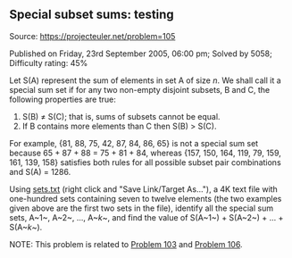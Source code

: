 Special subset sums: testing
----------------------------

Source: https://projecteuler.net/problem=105

Published on Friday, 23rd September 2005, 06:00 pm; Solved by 5058;
Difficulty rating: 45%

Let S(A) represent the sum of elements in set A of size *n*. We shall
call it a special sum set if for any two non-empty disjoint subsets, B
and C, the following properties are true:

1.  S(B) ≠ S(C); that is, sums of subsets cannot be equal.
2.  If B contains more elements than C then S(B) \> S(C).

For example, {81, 88, 75, 42, 87, 84, 86, 65} is not a special sum set
because 65 + 87 + 88 = 75 + 81 + 84, whereas {157, 150, 164, 119, 79,
159, 161, 139, 158} satisfies both rules for all possible subset pair
combinations and S(A) = 1286.

Using [sets.txt](project/resources/p105_sets.txt) (right click and "Save
Link/Target As..."), a 4K text file with one-hundred sets containing
seven to twelve elements (the two examples given above are the first two
sets in the file), identify all the special sum sets, A~1~, A~2~, ...,
A~*k*~, and find the value of S(A~1~) + S(A~2~) + ... + S(A~*k*~).

NOTE: This problem is related to [Problem 103](problem=103) and [Problem
106](problem=106).
